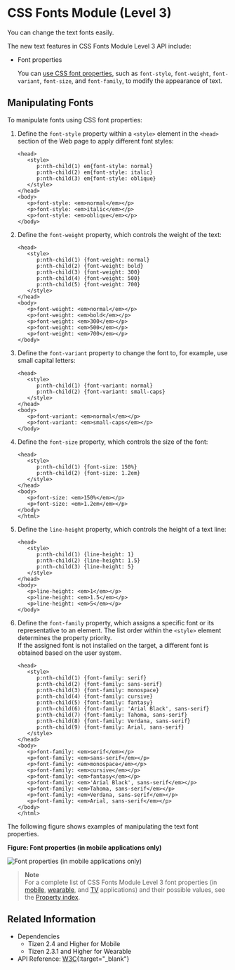 # CSS Fonts Module (Level 3)

You can change the text fonts easily.

The new text features in CSS Fonts Module Level 3 API include:

- Font properties

  You can [use CSS font properties](#manipulating-fonts), such as `font-style`, `font-weight`, `font-variant`, `font-size`, and `font-family`, to modify the appearance of text.

## Manipulating Fonts

To manipulate fonts using CSS font properties:

1. Define the `font-style` property within a `<style>` element in the `<head>` section of the Web page to apply different font styles:

   ```
   <head>
      <style>
         p:nth-child(1) em{font-style: normal}
         p:nth-child(2) em{font-style: italic}
         p:nth-child(3) em{font-style: oblique}
      </style>
   </head>
   <body>
      <p>font-style: <em>normal</em></p>
      <p>font-style: <em>italic</em></p>
      <p>font-style: <em>oblique</em></p>
   </body>
   ```

2. Define the `font-weight` property, which controls the weight of the text:

   ```
   <head>
      <style>
         p:nth-child(1) {font-weight: normal}
         p:nth-child(2) {font-weight: bold}
         p:nth-child(3) {font-weight: 300}
         p:nth-child(4) {font-weight: 500}
         p:nth-child(5) {font-weight: 700}
      </style>
   </head>
   <body>
      <p>font-weight: <em>normal</em></p>
      <p>font-weight: <em>bold</em></p>
      <p>font-weight: <em>300</em></p>
      <p>font-weight: <em>500</em></p>
      <p>font-weight: <em>700</em></p>
   </body>
   ```

3. Define the `font-variant` property to change the font to, for example, use small capital letters:

   ```
   <head>
      <style>
         p:nth-child(1) {font-variant: normal}
         p:nth-child(2) {font-variant: small-caps}
      </style>
   </head>
   <body>
      <p>font-variant: <em>normal</em></p>
      <p>font-variant: <em>small-caps</em></p>
   </body>
   ```

4. Define the `font-size` property, which controls the size of the font:

   ```
   <head>
      <style>
         p:nth-child(1) {font-size: 150%}
         p:nth-child(2) {font-size: 1.2em}
      </style>
   </head>
   <body>
      <p>font-size: <em>150%</em></p>
      <p>font-size: <em>1.2em</em></p>
   </body>
   </html>
   ```

5. Define the `line-height` property, which controls the height of a text line:

   ```
   <head>
      <style>
         p:nth-child(1) {line-height: 1}
         p:nth-child(2) {line-height: 1.5}
         p:nth-child(3) {line-height: 5}
      </style>
   </head>
   <body>
      <p>line-height: <em>1</em></p>
      <p>line-height: <em>1.5</em></p>
      <p>line-height: <em>5</em></p>
   </body>
   ```

6. Define the `font-family` property, which assigns a specific font or its representative to an element. The list order within the `<style>` element determines the property priority.  
If the assigned font is not installed on the target, a different font is obtained based on the user system.

   ```
   <head>
      <style>
         p:nth-child(1) {font-family: serif}
         p:nth-child(2) {font-family: sans-serif}
         p:nth-child(3) {font-family: monospace}
         p:nth-child(4) {font-family: cursive}
         p:nth-child(5) {font-family: fantasy}
         p:nth-child(6) {font-family: 'Arial Black', sans-serif}
         p:nth-child(7) {font-family: Tahoma, sans-serif}
         p:nth-child(8) {font-family: Verdana, sans-serif}
         p:nth-child(9) {font-family: Arial, sans-serif}
      </style>
   </head>
   <body>
      <p>font-family: <em>serif</em></p>
      <p>font-family: <em>sans-serif</em></p>
      <p>font-family: <em>monospace</em></p>
      <p>font-family: <em>cursive</em></p>
      <p>font-family: <em>fantasy</em></p>
      <p>font-family: <em>'Arial Black', sans-serif</em></p>
      <p>font-family: <em>Tahoma, sans-serif</em></p>
      <p>font-family: <em>Verdana, sans-serif</em></p>
      <p>font-family: <em>Arial, sans-serif</em></p>
   </body>
   </html>
   ```

The following figure shows examples of manipulating the text font properties.

**Figure: Font properties (in mobile applications only)**

![Font properties (in mobile applications only)](./media/font_properties.png)

> **Note**  
> For a complete list of CSS Fonts Module Level 3 font properties (in [mobile](../../../api/latest/w3c_api/w3c_api_m.html#font), [wearable](../../../api/latest/w3c_api/w3c_api_w.html#font), and [TV](../../../api/latest/w3c_api/w3c_api_tv.html#font) applications) and their possible values, see the [Property index](http://www.w3.org/TR/2013/CR-css-fonts-3-20131003/#property-index).

## Related Information
* Dependencies
  - Tizen 2.4 and Higher for Mobile
  - Tizen 2.3.1 and Higher for Wearable
* API Reference: [W3C](http://www.w3.org/TR/2013/CR-css-fonts-3-20131003){:target="_blank"}
